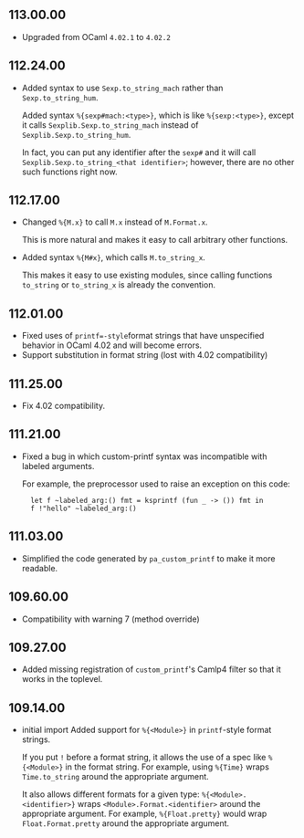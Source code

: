 ## 113.00.00

- Upgraded from OCaml `4.02.1` to `4.02.2`

## 112.24.00

- Added syntax to use `Sexp.to_string_mach` rather than `Sexp.to_string_hum`.

  Added syntax `%{sexp#mach:<type>}`, which is like `%{sexp:<type>}`,
  except it calls `Sexplib.Sexp.to_string_mach` instead of
  `Sexplib.Sexp.to_string_hum`.

  In fact, you can put any identifier after the `sexp#` and it will call
  `Sexplib.Sexp.to_string_<that identifier>`; however, there are no other
  such functions right now.

## 112.17.00

- Changed `%{M.x}` to call `M.x` instead of `M.Format.x`.

  This is more natural and makes it easy to call arbitrary other
  functions.
- Added syntax `%{M#x}`, which calls `M.to_string_x`.

  This makes it easy to use existing modules, since calling functions
  `to_string` or `to_string_x` is already the convention.

## 112.01.00

- Fixed uses of `printf=-style`format strings that have unspecified
  behavior in OCaml 4.02 and will become errors.
- Support substitution in format string (lost with 4.02 compatibility)

## 111.25.00

- Fix 4.02 compatibility.

## 111.21.00

- Fixed a bug in which custom-printf syntax was incompatible with
  labeled arguments.

    For example, the preprocessor used to raise an exception on this code:

        let f ~labeled_arg:() fmt = ksprintf (fun _ -> ()) fmt in
        f !"hello" ~labeled_arg:()

## 111.03.00

- Simplified the code generated by `pa_custom_printf` to make it
  more readable.

## 109.60.00

- Compatibility with warning 7 (method override)

## 109.27.00

- Added missing registration of `custom_printf`'s Camlp4 filter so
  that it works in the toplevel.

## 109.14.00

- initial import
  Added support for `%{<Module>}` in `printf`-style format strings.

    If you put `!` before a format string, it allows the use of a spec
    like `%{<Module>}` in the format string.  For example, using
    `%{Time}` wraps `Time.to_string` around the appropriate argument.

    It also allows different formats for a given type:
    `%{<Module>.<identifier>}` wraps `<Module>.Format.<identifier>`
    around the appropriate argument.  For example, `%{Float.pretty}`
    would wrap `Float.Format.pretty` around the appropriate argument.

